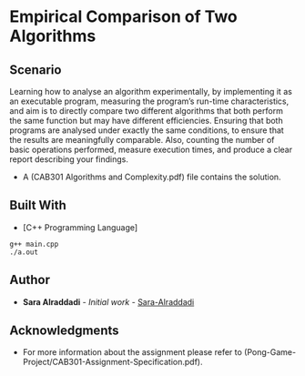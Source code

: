 # Empirical Comparison of Two Algorithms

## Scenario
Learning how to analyse an algorithm experimentally, by implementing it as an executable program, measuring the program’s run-time characteristics, and aim is to directly compare two different algorithms that both perform the same function but may have different efficiencies. Ensuring that both programs are analysed under exactly the same conditions, to ensure that the results are meaningfully comparable. Also, counting the number of basic operations performed, measure execution times, and produce a clear report describing your findings.
 
 * A (CAB301 Algorithms and Complexity.pdf) file contains the solution.

## Built With
 * [C++ Programming Language]
 
```
g++ main.cpp
./a.out
```

## Author

* **Sara Alraddadi** - *Initial work* - [Sara-Alraddadi](https://github.com/Saraalraddadi)


## Acknowledgments

* For more information about the assignment please refer to (Pong-Game-Project/CAB301-Assignment-Specification.pdf).
